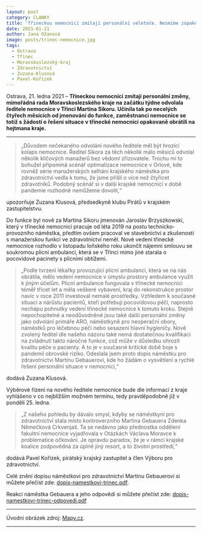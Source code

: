 ```yaml
---
layout: post
category: CLANKY
title: 'Třineckou nemocnicí zmítají personální veletoče. Nesmíme zopakovat orlovský scénář s odchodem zdravotníků'
date: 2021-01-21
author: Jana Ožanová
image: posts/trinec-nemocnice.jpg
tags:
  - Ostrava
  - Třinec
  - Moravskoslezský-kraj
  - Zdravotnictví
  - Zuzana-Klusová
  - Pavel-Kořízek
---
```


Ostrava, 21. ledna 2021 – **Třineckou nemocnicí zmítají personální změny, mimořádná rada Moravskoslezského kraje na začátku týdne odvolala ředitele nemocnice v Třinci Martina Sikoru. Učinila tak po necelých čtyřech měsících od jmenování do funkce, zaměstnanci nemocnice se totiž s žádostí o řešení situace v třinecké nemocnici opakovaně obrátili na hejtmana kraje.**

<hr />

> „Důvodem nečekaného odvolání nového ředitele měl být hrozící kolaps nemocnice. Ředitel Sikora za těch několik málo měsíců odvolal několik klíčových manažerů bez vědomí zřizovatele. Trochu mi to bohužel připomíná scénář optimalizace nemocnice v Orlové, kde rovněž série manažerských selhání krajského náměstka pro zdravotnictví vedla k tomu, že jsme přišli o více než čtyřicet zdravotníků. Podobný scénář si v další krajské nemocnici v době pandemie rozhodně nemůžeme dovolit,“

upozorňuje Zuzana Klusová, předsedkyně klubu Pirátů v krajském zastupitelstvu.

Do funkce byl nově za Martina Sikoru jmenován Jaroslav Brzyszkowski, který v třinecké nemocnici pracuje od léta 2019 na postu technicko-provozního náměstka, předtím ovšem pracoval ve stavebnictví a zkušenosti s manažerskou funkcí ve zdravotnictví neměl. Nové vedení třinecké nemocnice rozhodlo v listopadu loňského roku ukončit nájemní smlouvu se soukromou plicní ambulancí, která se v Třinci mimo jiné starala o pocovidové pacinety s plicními obtížemi.

> „Podle tvrzení lékařky provozující plicní ambulanci, která se na nás obrátila, mělo vedení nemocnice v úmyslu prostory ambulance využít k jiným účelům. Plicní ambulance fungovala v třinecké nemocnici téměř třicet let a měla veškeré vybavení, kraj do rekonstrukce prostor navíc v roce 2011 investoval nemalé prostředky. Vzhledem k současné situaci a nárůstu pacientů, kteří potřebují pocovidovou péči, naprosto nechápu pohnutky vedení třinecké nemocnice k tomuto kroku. Stejně nepochopitelné a neodůvodněné jsou také další personální změny jako odvolání primáře ARO, náměstkyně pro neoperační obory, náměstků pro léčebnou péči nebo sesazení hlavní hygieničy. Nově zvolený ředitel dle našeho názoru také nemá dostatečnou kvalifikaci na zvládnutí takto náročné funkce, což může v důsledku ohrozit kvalitu péče o pacienty. A to je v současné kritické době boje s pandemií obrovské riziko. Odeslala jsem proto dopis náměstku pro zdravotnictví Martinu Gebauerovi, kde ho žádám o vysvětlení a rychlé řešení personální situace v nemocnici,“

dodává Zuzana Klusová.

Výběrové řízení na nového ředitele nemocnice bude dle informací z kraje vyhlášeno v co nejbližším možném termínu, tedy pravděpodobně již v pondělí 25. ledna.

> „Z našeho pohledu by dávalo smysl, kdyby se náměstkyní pro zdravotnictví stala místo kontroverzního Martina Gebauera Zdenka Němečková Crkvenjaš. Ta se nedávno jako přednostka oddělení fakultní nemocnice vyjadřovala v Otázkách Václava Moravce k problematice očkování. Je opravdu paradox, že je v rámci krajské koalice zodpovědná za úplně jiný resort, a to životní prostředí,“

dodává Pavel Kořízek, pirátský krajský zastupitel a člen Výboru pro zdravotnictví.

Celé znění dopisu náměstkovi pro zdravotnictví Martinu Gebauerovi si můžete přečíst zde: [dopis-namestkovi-trinec.pdf](https://a.pirati.cz/msk/doc/dopis-namestkovi-trinec.pdf "411 KiB").

Reakci náměstka Gebauera a jeho odpovědi si můžete přečíst zde: [dopis-namestkovi-trinec-odpovedi.pdf](https://a.pirati.cz/msk/doc/dopis-namestkovi-trinec-odpovedi.pdf "434 KiB")

---

Úvodní obrázek zdroj: [Mapy.cz](https://mapy.cz/zakladni?x=18.6918665&y=49.6747638&z=18&source=firm&id=194507&gallery=1 "Mapy.cz").

- - -
